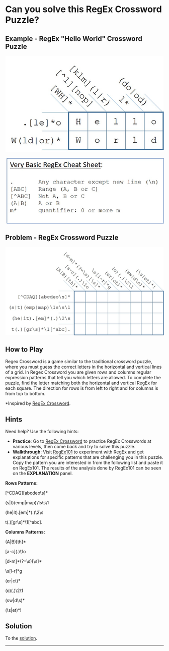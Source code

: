 # Can you solve this RegEx Crossword Puzzle?

## Example - RegEx "Hello World" Crossword Puzzle

![RegEx "Hello World" example][1]

![Very basic RegEx cheat sheet][2]

## Problem - RegEx Crossword Puzzle

![Problem Image][3]

## How to Play

Regex Crossword is a game similar to the traditional crossword puzzle, where you must guess the correct letters in the horizontal and vertical lines of a grid. In Regex Crossword you are given rows and columns regular expression patterns that tell you which letters are allowed. To complete the puzzle, find the letter
matching both the horizontal and vertical RegEx for each square. The direction for rows is from left to right and for columns is from top to bottom.

\*Inspired by [RegEx Crossword][4].

## Hints

Need help? Use the following hints:

* **Practice**: Go to [RegEx Crossword][4] to practice RegEx Crosswords at various levels, then come back and try to solve this puzzle.
* **Walkthrough**: Visit [RegEx101][5] to experiment with RegEx and get explanations for specific patterns that are challenging you in this puzzle. Copy the pattern you are interested in from the following list and paste it on RegEx101. The results of the analysis done by RegEx101 can be seen on the **EXPLANATION** panel.

**Rows Patterns:**

[^CDAQ][abcdeo\s]\*

(s|t)(emp|map)\1s\s\1

(he|it).[em]\*(.)\2\s

t(.)[gr\s]\*\1[^abc].

**Columns Patterns:**

(A|B)[th]\*

\[a-c](.)\1o

[d-m]\*(?=\s)[\s]\*

\s[l-r]\*g

(er|ct)\*

(o)(.)\2\1

(sw|d\s)\*

(\s|et)\*!

## Solution

To the [solution][6].

---

[1]: ./images/Hello%20World%20Puzzle%20Example.jpg
[2]: ./images/Very%20Basic%20RegEx%20Cheat%20Sheet.jpg
[3]: ./images/RegEx%20Crossword%20Puzzle%20-%20Problem%20without%20Hints.jpg
[4]: https://regexcrossword.com/
[5]: https://regex101.com/
[6]: ./RegEx%20Crossword%20Puzzle%20-%20Solution.md